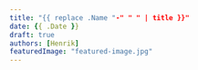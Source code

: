 ```yaml
---
title: "{{ replace .Name "-" " " | title }}"
date: {{ .Date }}
draft: true
authors: [Henrik]
featuredImage: "featured-image.jpg"
---
```


